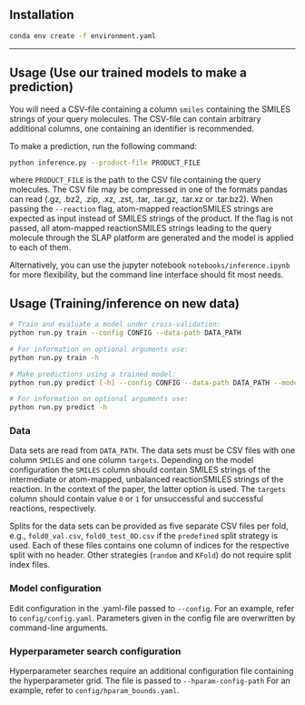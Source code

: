 ## Installation
```bash
conda env create -f environment.yaml
```

---
## Usage (Use our trained models to make a prediction)

You will need a CSV-file containing a column `smiles` containing the SMILES strings of your query molecules.
The CSV-file can contain arbitrary additional columns, one containing an identifier is recommended.

To make a prediction, run the following command:
```bash
python inference.py --product-file PRODUCT_FILE
```
where `PRODUCT_FILE` is the path to the CSV file containing the query molecules. The CSV file may be compressed in one
of the formats pandas can read (.gz, .bz2, .zip, .xz, .zst, .tar, .tar.gz, .tar.xz or .tar.bz2).
When passing the `--reaction` flag, atom-mapped reactionSMILES strings are expected as input instead of SMILES strings of the product.
If the flag is not passed, all atom-mapped reactionSMILES strings leading to the query molecule through the SLAP platform are generated and the model is applied to each of them.

Alternatively, you can use the jupyter notebook `notebooks/inference.ipynb` for more flexibility,
but the command line interface should fit most needs.


## Usage (Training/inference on new data)
```bash
# Train and evaluate a model under cross-validation:
python run.py train --config CONFIG --data-path DATA_PATH

# For information on optional arguments use:
python run.py train -h
```


```bash
# Make predictions using a trained model:
python run.py predict [-h] --config CONFIG --data-path DATA_PATH --model-path MODEL_PATH

# For information on optional arguments use:
python run.py predict -h
```


### Data
Data sets are read from `DATA_PATH`. The data sets must be CSV files with one column `SMILES` and one column `targets`.
Depending on the model configuration the `SMILES` column should contain SMILES strings of the intermediate or
atom-mapped, unbalanced reactionSMILES strings of the reaction. In the context of the paper, the latter option is used.
The `targets` column should contain value `0` or `1` for unsuccessful and successful reactions, respectively.

Splits for the data sets can be provided as five separate CSV files per fold, e.g.,
`fold0_val.csv`, `fold0_test_0D.csv` if the `predefined` split strategy is used.
Each of these files contains one column of indices for the respective split with no header.
Other strategies (`random` and `KFold`) do not require split index files.


### Model configuration
Edit configuration in the .yaml-file passed to `--config`.
For an example, refer to `config/config.yaml`.
Parameters given in the config file are overwritten by command-line arguments.


### Hyperparameter search configuration
Hyperparameter searches require an additional configuration file containing the hyperparameter grid.
The file is passed to `--hparam-config-path`
For an example, refer to `config/hparam_bounds.yaml`.
